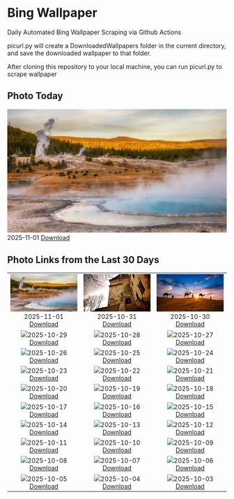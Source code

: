 # Bing Wallpaper


Daily Automated Bing Wallpaper Scraping via Github Actions

picurl.py will create a DownloadedWallpapers folder in the current directory,
and save the downloaded wallpaper to that folder.

After cloning this repository to your local machine, you can run picurl.py to scrape wallpaper



## Photo Today


![](./DownloadedWallpapers/2025-11-01.jpg)2025-11-01 [Download](./DownloadedWallpapers/2025-11-01.jpg)

## Photo Links from the Last 30 Days


|      |      |      |
| :----: | :----: | :----: |
|![](./DownloadedWallpapers/2025-11-01.jpg)2025-11-01 [Download](./DownloadedWallpapers/2025-11-01.jpg)|![](./DownloadedWallpapers/2025-10-31.jpg)2025-10-31 [Download](./DownloadedWallpapers/2025-10-31.jpg)|![](./DownloadedWallpapers/2025-10-30.jpg)2025-10-30 [Download](./DownloadedWallpapers/2025-10-30.jpg)|
|![](./DownloadedWallpapers/2025-10-29.jpg)2025-10-29 [Download](./DownloadedWallpapers/2025-10-29.jpg)|![](./DownloadedWallpapers/2025-10-28.jpg)2025-10-28 [Download](./DownloadedWallpapers/2025-10-28.jpg)|![](./DownloadedWallpapers/2025-10-27.jpg)2025-10-27 [Download](./DownloadedWallpapers/2025-10-27.jpg)|
|![](./DownloadedWallpapers/2025-10-26.jpg)2025-10-26 [Download](./DownloadedWallpapers/2025-10-26.jpg)|![](./DownloadedWallpapers/2025-10-25.jpg)2025-10-25 [Download](./DownloadedWallpapers/2025-10-25.jpg)|![](./DownloadedWallpapers/2025-10-24.jpg)2025-10-24 [Download](./DownloadedWallpapers/2025-10-24.jpg)|
|![](./DownloadedWallpapers/2025-10-23.jpg)2025-10-23 [Download](./DownloadedWallpapers/2025-10-23.jpg)|![](./DownloadedWallpapers/2025-10-22.jpg)2025-10-22 [Download](./DownloadedWallpapers/2025-10-22.jpg)|![](./DownloadedWallpapers/2025-10-21.jpg)2025-10-21 [Download](./DownloadedWallpapers/2025-10-21.jpg)|
|![](./DownloadedWallpapers/2025-10-20.jpg)2025-10-20 [Download](./DownloadedWallpapers/2025-10-20.jpg)|![](./DownloadedWallpapers/2025-10-19.jpg)2025-10-19 [Download](./DownloadedWallpapers/2025-10-19.jpg)|![](./DownloadedWallpapers/2025-10-18.jpg)2025-10-18 [Download](./DownloadedWallpapers/2025-10-18.jpg)|
|![](./DownloadedWallpapers/2025-10-17.jpg)2025-10-17 [Download](./DownloadedWallpapers/2025-10-17.jpg)|![](./DownloadedWallpapers/2025-10-16.jpg)2025-10-16 [Download](./DownloadedWallpapers/2025-10-16.jpg)|![](./DownloadedWallpapers/2025-10-15.jpg)2025-10-15 [Download](./DownloadedWallpapers/2025-10-15.jpg)|
|![](./DownloadedWallpapers/2025-10-14.jpg)2025-10-14 [Download](./DownloadedWallpapers/2025-10-14.jpg)|![](./DownloadedWallpapers/2025-10-13.jpg)2025-10-13 [Download](./DownloadedWallpapers/2025-10-13.jpg)|![](./DownloadedWallpapers/2025-10-12.jpg)2025-10-12 [Download](./DownloadedWallpapers/2025-10-12.jpg)|
|![](./DownloadedWallpapers/2025-10-11.jpg)2025-10-11 [Download](./DownloadedWallpapers/2025-10-11.jpg)|![](./DownloadedWallpapers/2025-10-10.jpg)2025-10-10 [Download](./DownloadedWallpapers/2025-10-10.jpg)|![](./DownloadedWallpapers/2025-10-09.jpg)2025-10-09 [Download](./DownloadedWallpapers/2025-10-09.jpg)|
|![](./DownloadedWallpapers/2025-10-08.jpg)2025-10-08 [Download](./DownloadedWallpapers/2025-10-08.jpg)|![](./DownloadedWallpapers/2025-10-07.jpg)2025-10-07 [Download](./DownloadedWallpapers/2025-10-07.jpg)|![](./DownloadedWallpapers/2025-10-06.jpg)2025-10-06 [Download](./DownloadedWallpapers/2025-10-06.jpg)|
|![](./DownloadedWallpapers/2025-10-05.jpg)2025-10-05 [Download](./DownloadedWallpapers/2025-10-05.jpg)|![](./DownloadedWallpapers/2025-10-04.jpg)2025-10-04 [Download](./DownloadedWallpapers/2025-10-04.jpg)|![](./DownloadedWallpapers/2025-10-03.jpg)2025-10-03 [Download](./DownloadedWallpapers/2025-10-03.jpg)|


